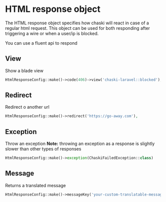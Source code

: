 # HTML response object

The HTML response object specifies how chaski will react in case of a regular html request.
This object can be used for both responding after triggering a wire or when a user/ip is blocked.

You can use a fluent api to respond

## View
Show a blade view
```php
HtmlResponseConfig::make()->code(406)->view('chaski-laravel::blocked'),
```

## Redirect
Redirect o another url
```php
HtmlResponseConfig::make()->redirect('https://go-away.com'),
```

## Exception
Throw an exception
**Note:** throwing an exception as a response is slightly slower than other types of responses
```php
HtmlResponseConfig::make()->exception(ChaskiFailedException::class)
```

## Message
Returns a translated message
```php
HtmlResponseConfig::make()->messageKey('your-custom-translatable-message-key')
```

